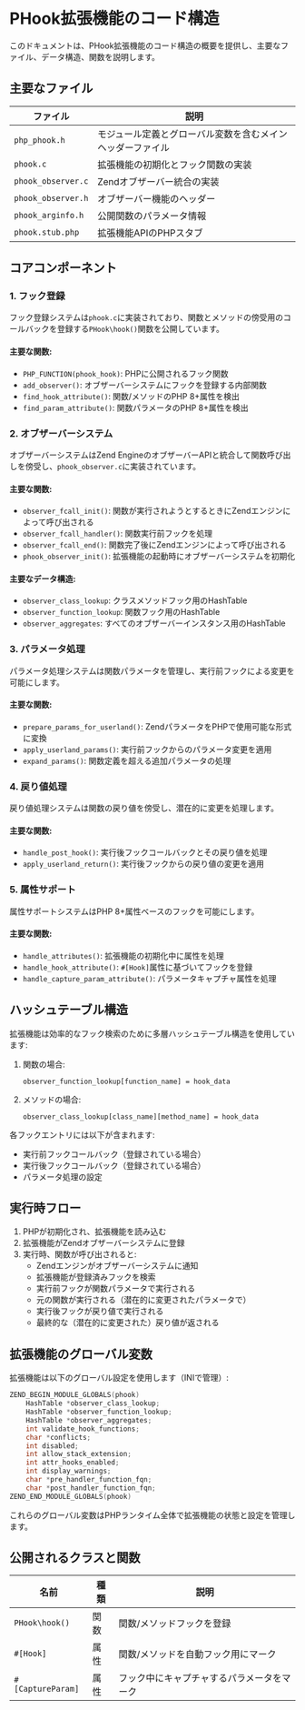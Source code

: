 # PHook拡張機能のコード構造

このドキュメントは、PHook拡張機能のコード構造の概要を提供し、主要なファイル、データ構造、関数を説明します。

## 主要なファイル

| ファイル | 説明 |
|------|-------------|
| `php_phook.h` | モジュール定義とグローバル変数を含むメインヘッダーファイル |
| `phook.c` | 拡張機能の初期化とフック関数の実装 |
| `phook_observer.c` | Zendオブザーバー統合の実装 |
| `phook_observer.h` | オブザーバー機能のヘッダー |
| `phook_arginfo.h` | 公開関数のパラメータ情報 |
| `phook.stub.php` | 拡張機能APIのPHPスタブ |

## コアコンポーネント

### 1. フック登録

フック登録システムは`phook.c`に実装されており、関数とメソッドの傍受用のコールバックを登録する`PHook\hook()`関数を公開しています。

#### 主要な関数:

- `PHP_FUNCTION(phook_hook)`: PHPに公開されるフック関数
- `add_observer()`: オブザーバーシステムにフックを登録する内部関数
- `find_hook_attribute()`: 関数/メソッドのPHP 8+属性を検出
- `find_param_attribute()`: 関数パラメータのPHP 8+属性を検出

### 2. オブザーバーシステム

オブザーバーシステムはZend EngineのオブザーバーAPIと統合して関数呼び出しを傍受し、`phook_observer.c`に実装されています。

#### 主要な関数:

- `observer_fcall_init()`: 関数が実行されようとするときにZendエンジンによって呼び出される
- `observer_fcall_handler()`: 関数実行前フックを処理
- `observer_fcall_end()`: 関数完了後にZendエンジンによって呼び出される
- `phook_observer_init()`: 拡張機能の起動時にオブザーバーシステムを初期化

#### 主要なデータ構造:

- `observer_class_lookup`: クラスメソッドフック用のHashTable
- `observer_function_lookup`: 関数フック用のHashTable
- `observer_aggregates`: すべてのオブザーバーインスタンス用のHashTable

### 3. パラメータ処理

パラメータ処理システムは関数パラメータを管理し、実行前フックによる変更を可能にします。

#### 主要な関数:

- `prepare_params_for_userland()`: ZendパラメータをPHPで使用可能な形式に変換
- `apply_userland_params()`: 実行前フックからのパラメータ変更を適用
- `expand_params()`: 関数定義を超える追加パラメータの処理

### 4. 戻り値処理

戻り値処理システムは関数の戻り値を傍受し、潜在的に変更を処理します。

#### 主要な関数:

- `handle_post_hook()`: 実行後フックコールバックとその戻り値を処理
- `apply_userland_return()`: 実行後フックからの戻り値の変更を適用

### 5. 属性サポート

属性サポートシステムはPHP 8+属性ベースのフックを可能にします。

#### 主要な関数:

- `handle_attributes()`: 拡張機能の初期化中に属性を処理
- `handle_hook_attribute()`: `#[Hook]`属性に基づいてフックを登録
- `handle_capture_param_attribute()`: パラメータキャプチャ属性を処理

## ハッシュテーブル構造

拡張機能は効率的なフック検索のために多層ハッシュテーブル構造を使用しています:

1. 関数の場合:
   ```
   observer_function_lookup[function_name] = hook_data
   ```

2. メソッドの場合:
   ```
   observer_class_lookup[class_name][method_name] = hook_data
   ```

各フックエントリには以下が含まれます:
- 実行前フックコールバック（登録されている場合）
- 実行後フックコールバック（登録されている場合）
- パラメータ処理の設定

## 実行時フロー

1. PHPが初期化され、拡張機能を読み込む
2. 拡張機能がZendオブザーバーシステムに登録
3. 実行時、関数が呼び出されると:
   - Zendエンジンがオブザーバーシステムに通知
   - 拡張機能が登録済みフックを検索
   - 実行前フックが関数パラメータで実行される
   - 元の関数が実行される（潜在的に変更されたパラメータで）
   - 実行後フックが戻り値で実行される
   - 最終的な（潜在的に変更された）戻り値が返される

## 拡張機能のグローバル変数

拡張機能は以下のグローバル設定を使用します（INIで管理）:

```c
ZEND_BEGIN_MODULE_GLOBALS(phook)
    HashTable *observer_class_lookup;
    HashTable *observer_function_lookup;
    HashTable *observer_aggregates;
    int validate_hook_functions;
    char *conflicts;
    int disabled;
    int allow_stack_extension;
    int attr_hooks_enabled;
    int display_warnings;
    char *pre_handler_function_fqn;
    char *post_handler_function_fqn;
ZEND_END_MODULE_GLOBALS(phook)
```

これらのグローバル変数はPHPランタイム全体で拡張機能の状態と設定を管理します。

## 公開されるクラスと関数

| 名前 | 種類 | 説明 |
|------|------|-------------|
| `PHook\hook()` | 関数 | 関数/メソッドフックを登録 |
| `#[Hook]` | 属性 | 関数/メソッドを自動フック用にマーク |
| `#[CaptureParam]` | 属性 | フック中にキャプチャするパラメータをマーク |